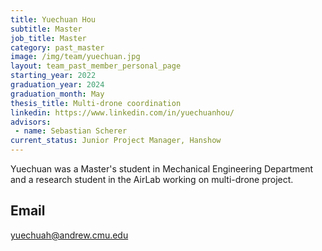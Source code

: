 ```yaml
---
title: Yuechuan Hou
subtitle: Master
job_title: Master
category: past_master
image: /img/team/yuechuan.jpg
layout: team_past_member_personal_page
starting_year: 2022
graduation_year: 2024
graduation_month: May
thesis_title: Multi-drone coordination
linkedin: https://www.linkedin.com/in/yuechuanhou/
advisors:
 - name: Sebastian Scherer
current_status: Junior Project Manager, Hanshow
---
```



Yuechuan was a Master's student in Mechanical Engineering Department and a research student in the AirLab working on multi-drone project.

## Email ##
yuechuah@andrew.cmu.edu
